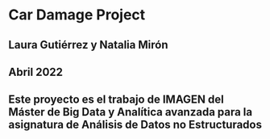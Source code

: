 # Car Damage Project

## Laura Gutiérrez y Natalia Mirón
## Abril 2022

## Este proyecto es el trabajo de IMAGEN del Máster de Big Data y Analítica avanzada para la asignatura de Análisis de Datos no Estructurados
